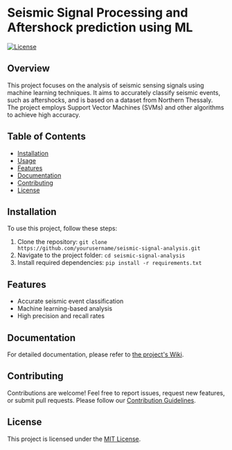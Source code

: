 # Seismic Signal Processing and Aftershock prediction using ML

[![License](https://img.shields.io/badge/license-MIT-blue.svg)](LICENSE)

## Overview

This project focuses on the analysis of seismic sensing signals using machine learning techniques. It aims to accurately classify seismic events, such as aftershocks, and is based on a dataset from Northern Thessaly. The project employs Support Vector Machines (SVMs) and other algorithms to achieve high accuracy.

## Table of Contents

- [Installation](#installation)
- [Usage](#usage)
- [Features](#features)
- [Documentation](#documentation)
- [Contributing](#contributing)
- [License](#license)

## Installation

To use this project, follow these steps:

1. Clone the repository: `git clone https://github.com/yourusername/seismic-signal-analysis.git`
2. Navigate to the project folder: `cd seismic-signal-analysis`
3. Install required dependencies: `pip install -r requirements.txt`


## Features

- Accurate seismic event classification
- Machine learning-based analysis
- High precision and recall rates

## Documentation

For detailed documentation, please refer to [the project's Wiki](https://github.com/yourusername/seismic-signal-analysis/wiki).

## Contributing

Contributions are welcome! Feel free to report issues, request new features, or submit pull requests. Please follow our [Contribution Guidelines](CONTRIBUTING.md).

## License

This project is licensed under the [MIT License](LICENSE).
